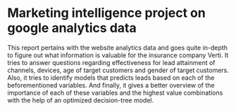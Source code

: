 # Marketing intelligence project on google analytics data

This report pertains with the website analytics data and goes quite in-depth to figure out what information is valuable for the
insurance company Verti. It tries to answer questions regarding effectiveness for lead attainment of channels, devices, age of
target customers and gender of target customers. Also, it tries to identify models that predicts leads based on each of the beforementioned variables.  And finally, it gives a better overview of the importance of each of these variables and the highest value
combinations with the help of an optimized decision-tree model.  
